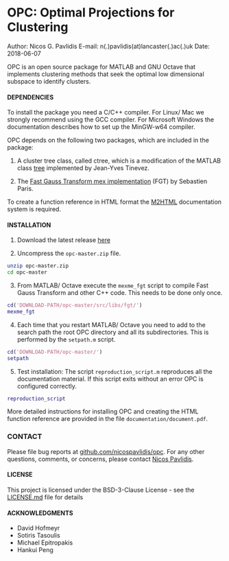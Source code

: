 OPC: Optimal Projections for Clustering
=====================


Author: Nicos G. Pavlidis
E-mail: n(.)pavlidis(at)lancaster(.)ac(.)uk
Date:     2018-06-07

OPC is an open source package for MATLAB and GNU Octave that implements
clustering methods that seek the optimal low dimensional subspace to identify
clusters.


#### DEPENDENCIES

To install the package you need a C/C++ compiler. For Linux/ Mac we strongly
recommend using the GCC compiler. For Microsoft Windows the documentation
describes how to set up the MinGW-w64 compiler.

OPC depends on the following two packages, which are included in the package:

1. A cluster tree class, called ctree, which is a modification of the MATLAB class [tree](https://tinevez.github.io/matlab-tree/)
implemented by Jean-Yves Tinevez.

2. The [Fast Gauss Transform mex implementation](https://uk.mathworks.com/matlabcentral/fileexchange/17438-fast-gaussian-transform-mex-implementation?focused=5194134&tab=example)
(FGT) by Sebastien Paris.

To create a function reference in HTML format the 
[M2HTML](https://github.com/pdollar/toolbox/tree/master/external/m2html)
documentation system is required.

#### INSTALLATION

1. Download the latest release [here](https://github.com/nicospavlidis/opc/)

2. Uncompress the `opc-master.zip` file.

``` bash
unzip opc-master.zip
cd opc-master
```

3. From MATLAB/ Octave execute the `mexme_fgt` script to compile Fast Gauss Transform and other C++ code. This needs to be done
only once.

``` matlab
cd('DOWNLOAD-PATH/opc-master/src/libs/fgt/')
mexme_fgt
```

4. Each time that you restart MATLAB/ Octave you need to add to the search path the root OPC directory and all its subdirectories.
This is performed by the `setpath.m` script.

``` matlab
cd('DOWNLOAD-PATH/opc-master/')
setpath
```

5. Test installation: The script `reproduction_script.m` reproduces all the documentation material. If this script
exits without an error OPC is configured correctly.

``` matlab
reproduction_script
```

More detailed instructions for installing OPC and creating the HTML function reference
are provided in the file `documentation/document.pdf`.

### CONTACT

Please file bug reports at [github.com/nicospavlidis/opc](https://github.com/nicospavlidis/opc).
For any other questions, comments, or concerns, please contact [Nicos Pavlidis](http://www.stanford.edu/~hallac/).

#### LICENSE

This project is licensed under the BSD-3-Clause License - see the [LICENSE.md](LICENSE.md) file for details

#### ACKNOWLEDGMENTS

* David Hofmeyr
* Sotiris Tasoulis
* Michael Epitropakis
* Hankui Peng
